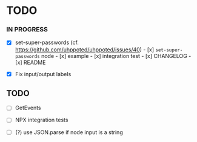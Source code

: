 # TODO

### IN PROGRESS

- [x] set-super-passwords (cf. https://github.com/uhppoted/uhppoted/issues/40)
      - [x] `set-super-passwords` node
      - [x] example
      - [x] integration test
      - [x] CHANGELOG
      - [x] README

- [x] Fix input/output labels

## TODO

- [ ] GetEvents
- [ ] NPX integration tests
- [ ] (?) use JSON.parse if node input is a string

